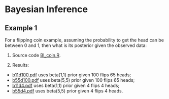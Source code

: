 # Bayesian Inference

## Example 1

For a flipping coin example, assuming the probability to get the head can be between 0 and 1,
then what is its posterior given the observed data:

1. Source code [BI_coin.R](BI_coin.R).

2. Results:

- [b11d100.pdf](b11d100.pdf) uses beta(1,1) prior given 100 flips 65 heads;
- [b55d100.pdf](b55d100.pdf) uses beta(5,5) prior given 100 flips 65 heads;
- [b11d4.pdf](b11d4.pdf) uses beta(1,1) prior given 4 flips 4 heads;
- [b55d4.pdf](b55d4.pdf) uses beta(5,5) prior given 4 flips 4 heads.
